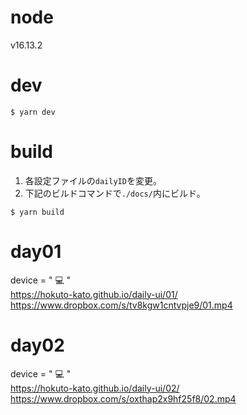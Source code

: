 # node
v16.13.2

# dev
```
$ yarn dev
```

# build
1. 各設定ファイルの`dailyID`を変更。
2. 下記のビルドコマンドで`./docs/`内にビルド。
```
$ yarn build
```

# day01 
device = " 💻 "   
https://hokuto-kato.github.io/daily-ui/01/  
https://www.dropbox.com/s/tv8kgw1cntvpje9/01.mp4

# day02 
device = " 💻 "   
https://hokuto-kato.github.io/daily-ui/02/  
https://www.dropbox.com/s/oxthap2x9hf25f8/02.mp4